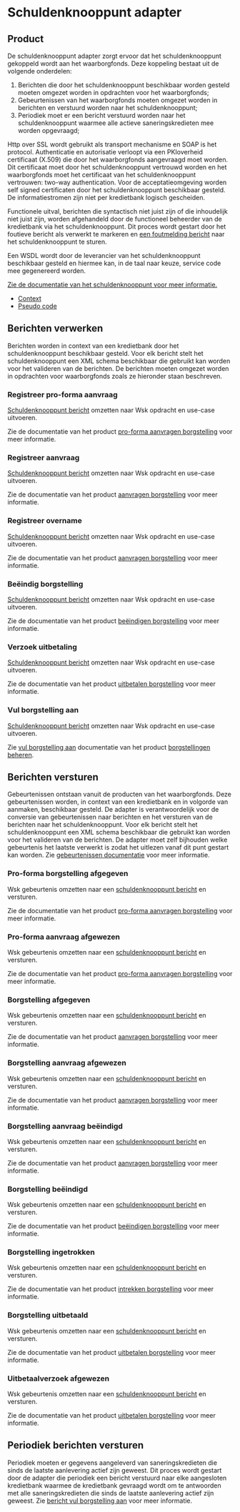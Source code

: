 # Schuldenknooppunt adapter

## Product

De schuldenknooppunt adapter zorgt ervoor dat het schuldenknooppunt gekoppeld wordt aan het waarborgfonds. Deze koppeling bestaat uit de volgende onderdelen:

1. Berichten die door het schuldenknooppunt beschikbaar worden gesteld moeten omgezet worden in opdrachten voor het waarborgfonds;
1. Gebeurtenissen van het waarborgfonds moeten omgezet worden in berichten en verstuurd worden naar het schuldenknooppunt;
1. Periodiek moet er een bericht verstuurd worden naar het schuldenknooppunt waarmee alle actieve saneringskredieten mee worden opgevraagd;

Http over SSL wordt gebruikt als transport mechanisme en SOAP is het protocol. Authenticatie en autorisatie verloopt via een PKIoverheid certificaat (X.509) die door het waarborgfonds aangevraagd moet worden. Dit certificaat moet door het schuldenknooppunt vertrouwd worden en het waarborgfonds moet het certificaat van het schuldenknooppunt vertrouwen: two-way authentication. Voor de acceptatieomgeving worden self signed certificaten door het schuldenknooppunt beschikbaar gesteld. De informatiestromen zijn niet per kredietbank logisch gescheiden.

Functionele uitval, berichten die syntactisch niet juist zijn of die inhoudelijk niet juist zijn, worden afgehandeld door de functioneel beheerder van de kredietbank via het schuldenknooppunt. Dit proces wordt gestart door het foutieve bericht als verwerkt te markeren en [een foutmelding bericht](https://innovadis.atlassian.net/wiki/spaces/NVVK/pages/3321888769/Waarborgfonds+Foutbericht) naar het schuldenknooppunt te sturen.

Een WSDL wordt door de leverancier van het schuldenknooppunt beschikbaar gesteld en hiermee kan, in de taal naar keuze, service code mee gegenereerd worden.

[Zie de documentatie van het schuldenknooppunt voor meer informatie.](https://innovadis.atlassian.net/wiki/spaces/NVVK/pages/3315695621/Waarborgfonds)

* [Context](context.puml)
* [Pseudo code](pseudo-code.cs)

## Berichten verwerken

Berichten worden in context van een kredietbank door het schuldenknooppunt beschikbaar gesteld. Voor elk bericht stelt het schuldenknooppunt een XML schema beschikbaar die gebruikt kan worden voor het valideren van de berichten. De berichten moeten omgezet worden in opdrachten voor waarborgfonds zoals ze hieronder staan beschreven.

### Registreer pro-forma aanvraag

[Schuldenknooppunt bericht](https://innovadis.atlassian.net/wiki/spaces/NVVK/pages/3316645913/Registreer+voorbeoordeling) omzetten naar Wsk opdracht en use-case uitvoeren.

Zie de documentatie van het product [pro-forma aanvragen borgstelling] voor meer informatie.

### Registreer aanvraag

[Schuldenknooppunt bericht](https://innovadis.atlassian.net/wiki/spaces/NVVK/pages/3322740737/Aanvraag+borgstelling) omzetten naar Wsk opdracht en use-case uitvoeren.

Zie de documentatie van het product [aanvragen borgstelling] voor meer informatie.

### Registreer overname

[Schuldenknooppunt bericht](https://innovadis.atlassian.net/wiki/spaces/NVVK/pages/3322740754/Aanvraag+overname) omzetten naar Wsk opdracht en use-case uitvoeren.

Zie de documentatie van het product [aanvragen borgstelling] voor meer informatie.

### Beëindig borgstelling

[Schuldenknooppunt bericht](https://innovadis.atlassian.net/wiki/spaces/NVVK/pages/3322806288) omzetten naar Wsk opdracht en use-case uitvoeren.

Zie de documentatie van het product [beëindigen borgstelling] voor meer informatie.

### Verzoek uitbetaling

[Schuldenknooppunt bericht](https://innovadis.atlassian.net/wiki/spaces/NVVK/pages/3322806304/Borgstelling+uitbetalen) omzetten naar Wsk opdracht en use-case uitvoeren.

Zie de documentatie van het product [uitbetalen borgstelling] voor meer informatie.

### Vul borgstelling aan

[Schuldenknooppunt bericht](https://innovadis.atlassian.net/wiki/spaces/NVVK/pages/3322740770/Verwerk+saneringskredieten+informatie) omzetten naar Wsk opdracht en use-case uitvoeren.

Zie [vul borgstelling aan] documentatie van het product [borgstellingen beheren].

## Berichten versturen

Gebeurtenissen ontstaan vanuit de producten van het waarborgfonds. Deze gebeurtenissen worden, in context van een kredietbank en in volgorde van aanmaken, beschikbaar gesteld. De adapter is verantwoordelijk voor de conversie van gebeurtenissen naar berichten en het versturen van de berichten naar het schuldenknooppunt. Voor elk bericht stelt het schuldenknooppunt een XML schema beschikbaar die gebruikt kan worden voor het valideren van de berichten. De adapter moet zelf bijhouden welke gebeurtenis het laatste verwerkt is zodat het uitlezen vanaf dit punt gestart kan worden. Zie [gebeurtenissen documentatie] voor meer informatie.

### Pro-forma borgstelling afgegeven

Wsk gebeurtenis omzetten naar een [schuldenknooppunt bericht](https://innovadis.atlassian.net/wiki/spaces/NVVK/pages/3317006433/Gebeurtenis) en versturen.

Zie de documentatie van het product [pro-forma aanvragen borgstelling] voor meer informatie.

### Pro-forma aanvraag afgewezen
Wsk gebeurtenis omzetten naar een [schuldenknooppunt bericht](https://innovadis.atlassian.net/wiki/spaces/NVVK/pages/3317006433/Gebeurtenis) en versturen.

Zie de documentatie van het product [pro-forma aanvragen borgstelling] voor meer informatie.

### Borgstelling afgegeven

Wsk gebeurtenis omzetten naar een [schuldenknooppunt bericht](https://innovadis.atlassian.net/wiki/spaces/NVVK/pages/3317006433/Gebeurtenis) en versturen.

Zie de documentatie van het product [aanvragen borgstelling] voor meer informatie.

### Borgstelling aanvraag afgewezen

Wsk gebeurtenis omzetten naar een [schuldenknooppunt bericht](https://innovadis.atlassian.net/wiki/spaces/NVVK/pages/3317006433/Gebeurtenis) en versturen.

Zie de documentatie van het product [aanvragen borgstelling] voor meer informatie.

### Borgstelling aanvraag beëindigd

Wsk gebeurtenis omzetten naar een [schuldenknooppunt bericht](https://innovadis.atlassian.net/wiki/spaces/NVVK/pages/3317006433/Gebeurtenis) en versturen.

Zie de documentatie van het product [aanvragen borgstelling] voor meer informatie.

### Borgstelling beëindigd

Wsk gebeurtenis omzetten naar een [schuldenknooppunt bericht](https://innovadis.atlassian.net/wiki/spaces/NVVK/pages/3317006433/Gebeurtenis) en versturen.

Zie de documentatie van het product [beëindigen borgstelling] voor meer informatie.

### Borgstelling ingetrokken

Wsk gebeurtenis omzetten naar een [schuldenknooppunt bericht](https://innovadis.atlassian.net/wiki/spaces/NVVK/pages/3317006433/Gebeurtenis) en versturen.

Zie de documentatie van het product [intrekken borgstelling] voor meer informatie.

### Borgstelling uitbetaald

Wsk gebeurtenis omzetten naar een [schuldenknooppunt bericht](https://innovadis.atlassian.net/wiki/spaces/NVVK/pages/3317006433/Gebeurtenis) en versturen.

Zie de documentatie van het product [uitbetalen borgstelling] voor meer informatie.

### Uitbetaalverzoek afgewezen

Wsk gebeurtenis omzetten naar een [schuldenknooppunt bericht](https://innovadis.atlassian.net/wiki/spaces/NVVK/pages/3317006433/Gebeurtenis) en versturen.

Zie de documentatie van het product [uitbetalen borgstelling] voor meer informatie.

## Periodiek berichten versturen

Periodiek moeten er gegevens aangeleverd van saneringskredieten die sinds de laatste aanlevering actief zijn geweest. Dit proces wordt gestart door de adapter die periodiek een bericht verstuurd naar elke aangesloten kredietbank waarmee de kredietbank gevraagd wordt om te antwoorden met alle saneringskredieten die sinds de laatste aanlevering actief zijn geweest. Zie [bericht vul borgstelling aan](#vul-borgstelling-aan) voor meer informatie.

[pro-forma aanvragen borgstelling]: ../../processen/pro-forma-aanvragen-borgstelling/index.md
[aanvragen borgstelling]: ../../processen/aanvragen-borgstelling/index.md
[beëindigen borgstelling]: ../../processen/beeindigen-borgstelling/index.md
[intrekken borgstelling]: ../../processen/intrekken-borgstelling/index.md
[uitbetalen borgstelling]: ../../processen/uitbetalen-borgstelling/index.md
[gebeurtenissen documentatie]: ../../proprocessenducten/gebeurtenissen/index.md
[borgstellingen beheren]: ../../processen/borgstellingen-beheren/index.md
[vul borgstelling aan]: ../../processen/borgstellingen-beheren/index.md#vul-borgstelling(en)-aan
